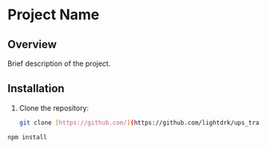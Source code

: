 # Project Name

## Overview

Brief description of the project.

## Installation

1. Clone the repository:
   ```bash
   git clone [https://github.com/](https://github.com/lightdrk/ups_tracker.git)
  ```bash
  npm install
